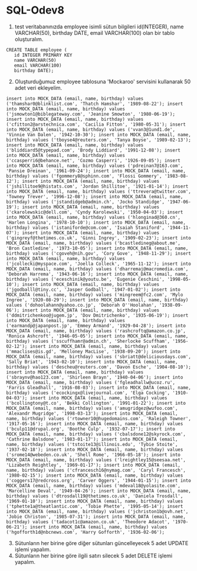 # SQL-Odev8

1. test veritabanınızda employee isimli sütun bilgileri id(INTEGER), name VARCHAR(50), birthday DATE, email VARCHAR(100) olan bir tablo oluşturalım.

`CREATE TABLE employee (`<br>
`   id INTEGER PRIMARY KEY`<br>
`   name VARCHAR(50)`<br>
`   email VARCHAR(100)`<br>
`   birthday DATE);`

2. Oluşturduğumuz employee tablosuna 'Mockaroo' servisini kullanarak 50 adet veri ekleyelim.

`insert into MOCK_DATA (email, name, birthday) values ('thamshar0@blinklist.com', 'Thatch Hamshar', '1989-08-22');
insert into MOCK_DATA (email, name, birthday) values ('jsmowton1@biblegateway.com', 'Jeanine Smowton', '1980-06-19');
insert into MOCK_DATA (email, name, birthday) values ('cfitton2@arstechnica.com', 'Cacilia Fitton', '1980-05-31');
insert into MOCK_DATA (email, name, birthday) values ('vvan3@1und1.de', 'Vinnie Van Dalen', '1942-10-30');
insert into MOCK_DATA (email, name, birthday) values ('tboyse4@reuters.com', 'Tanya Boyse', '1989-02-13');
insert into MOCK_DATA (email, name, birthday) values ('bliddiard5@typepad.com', 'Brody Liddiard', '1991-12-08');
insert into MOCK_DATA (email, name, birthday) values ('ccasperri6@behance.net', 'Cozmo Casperri', '1926-09-05');
insert into MOCK_DATA (email, name, birthday) values ('pdreinan7@163.com', 'Pansie Dreinan', '1961-09-24');
insert into MOCK_DATA (email, name, birthday) values ('fgommery8@sphinn.com', 'Flossi Gommery', '1983-08-12');
insert into MOCK_DATA (email, name, birthday) values ('jshillitoe9@histats.com', 'Jordan Shillitoe', '1921-01-14');
insert into MOCK_DATA (email, name, birthday) values ('ttrevera@twitter.com', 'Towney Trever', '1996-12-08');
insert into MOCK_DATA (email, name, birthday) values ('jstandidgeb@admin.ch', 'Jocko Standidge', '1947-06-19');
insert into MOCK_DATA (email, name, birthday) values ('ckarolewskic@dell.com', 'Cyndy Karolewski', '1950-04-03');
insert into MOCK_DATA (email, name, birthday) values ('hlonginad@360.cn', 'Harlen Longina', '1978-10-10');
insert into MOCK_DATA (email, name, birthday) values ('istaniforde@com.com', 'Isaiah Staniford', '1944-11-07');
insert into MOCK_DATA (email, name, birthday) values ('gingreyf@thetimes.co.uk', 'Ginni Ingrey', '1909-02-23');
insert into MOCK_DATA (email, name, birthday) values ('bcastledineg@about.me', 'Bron Castledine', '1973-10-05');
insert into MOCK_DATA (email, name, birthday) values ('cgoveh@nih.gov', 'Cory Gove', '1948-11-29');
insert into MOCK_DATA (email, name, birthday) values ('jcollecki@myspace.com', 'Joella Colleck', '1965-11-12');
insert into MOCK_DATA (email, name, birthday) values ('dharremaj@macromedia.com', 'Deborah Harrema', '1943-06-16');
insert into MOCK_DATA (email, name, birthday) values ('eceschinik@youtu.be', 'Eugenie Ceschini', '1998-05-10');
insert into MOCK_DATA (email, name, birthday) values ('jgodballl@tiny.cc', 'Jasper Godball', '1947-01-02');
insert into MOCK_DATA (email, name, birthday) values ('mingreem@fc2.com', 'Mylo Ingree', '1920-08-29');
insert into MOCK_DATA (email, name, birthday) values ('dohoolahann@yahoo.co.jp', 'Deborah O''Hoolahan', '1938-09-06');
insert into MOCK_DATA (email, name, birthday) values ('ddmitrichenkoo@jugem.jp', 'Dov Dmitrichenko', '1935-06-19');
insert into MOCK_DATA (email, name, birthday) values ('earmandp@japanpost.jp', 'Emmey Armand', '1929-04-28');
insert into MOCK_DATA (email, name, birthday) values ('rashcroftq@amazon.co.jp', 'Ronica Ashcroft', '1946-05-05');
insert into MOCK_DATA (email, name, birthday) values ('sscuffhamr@admin.ch', 'Sherlocke Scuffham', '1956-02-12');
insert into MOCK_DATA (email, name, birthday) values ('mmaclises@is.gd', 'Melloney MacLise', '1938-09-20');
insert into MOCK_DATA (email, name, birthday) values ('sbriatt@deliciousdays.com', 'Sally Briat', '1943-02-10');
insert into MOCK_DATA (email, name, birthday) values ('descheu@reuters.com', 'Davon Esche', '1904-08-10');
insert into MOCK_DATA (email, name, birthday) values ('sbraynv@hao123.com', 'Shirleen Brayn', '1940-04-06');
insert into MOCK_DATA (email, name, birthday) values ('fgleadhallw@ucoz.ru', 'Farris Gleadhall', '1916-08-03');
insert into MOCK_DATA (email, name, birthday) values ('ecockingx@livejournal.com', 'Elga Cocking', '1910-04-03');
insert into MOCK_DATA (email, name, birthday) values ('bcollingtony@t.co', 'Bekki Collington', '1991-01-22');
insert into MOCK_DATA (email, name, birthday) values ('amugridgez@wufoo.com', 'Alexandr Mugridge', '1998-03-13');
insert into MOCK_DATA (email, name, birthday) values ('rtowner10@hugedomains.com', 'Raleigh Towner', '1917-05-16');
insert into MOCK_DATA (email, name, birthday) values ('bculp11@drupal.org', 'Boothe Culp', '1932-07-17');
insert into MOCK_DATA (email, name, birthday) values ('cbalsdone12@skyrock.com', 'Cathrine Balsdone', '1983-01-17');
insert into MOCK_DATA (email, name, birthday) values ('tstoite13@illinois.edu', 'Tybie Stoite', '1937-02-18');
insert into MOCK_DATA (email, name, birthday) values ('srome14@webeden.co.uk', 'Shell Rome', '1966-05-18');
insert into MOCK_DATA (email, name, birthday) values ('lreightley15@seesaa.net', 'Lizabeth Reightley', '1969-01-17');
insert into MOCK_DATA (email, name, birthday) values ('cfrancesch16@nymag.com', 'Caryl Francesch', '1980-02-15');
insert into MOCK_DATA (email, name, birthday) values ('coggers17@redcross.org', 'Carver Oggers', '1944-01-15');
insert into MOCK_DATA (email, name, birthday) values ('mdeval18@yolasite.com', 'Marcelline Deval', '1949-04-26');
insert into MOCK_DATA (email, name, birthday) values ('dtrosdall19@thetimes.co.uk', 'Daniela Trosdall', '1969-01-10');
insert into MOCK_DATA (email, name, birthday) values ('tphette1a@theatlantic.com', 'Tobie Phette', '1995-05-14');
insert into MOCK_DATA (email, name, birthday) values ('jchriston1b@ovh.net', 'Jobie Christon', '1985-07-31');
insert into MOCK_DATA (email, name, birthday) values ('tadacot1c@amazon.co.uk', 'Theodore Adacot', '1970-06-21');
insert into MOCK_DATA (email, name, birthday) values ('hgofforth1d@nbcnews.com', 'Harry Gofforth', '1936-02-06');`

3. Sütunların her birine göre diğer sütunları güncelleyecek 5 adet UPDATE işlemi yapalım.
4. Sütunların her birine göre ilgili satırı silecek 5 adet DELETE işlemi yapalım.
